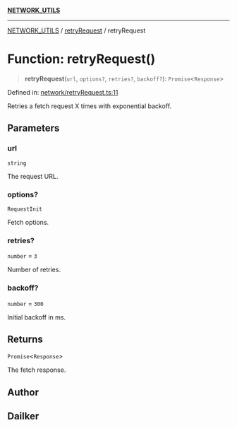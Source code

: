 [**NETWORK_UTILS**](../../README.md)

***

[NETWORK_UTILS](../../README.md) / [retryRequest](../README.md) / retryRequest

# Function: retryRequest()

> **retryRequest**(`url`, `options?`, `retries?`, `backoff?`): `Promise`\<`Response`\>

Defined in: [network/retryRequest.ts:11](https://github.com/dailker/everyutil-js/blob/b3e269da55b7d96c15eb37e98c5c4f6b94f05f6f/src/network/retryRequest.ts#L11)

Retries a fetch request X times with exponential backoff.

## Parameters

### url

`string`

The request URL.

### options?

`RequestInit`

Fetch options.

### retries?

`number` = `3`

Number of retries.

### backoff?

`number` = `300`

Initial backoff in ms.

## Returns

`Promise`\<`Response`\>

The fetch response.

## Author

## Dailker
